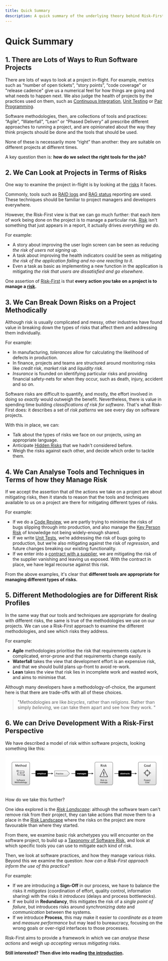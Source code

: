```yaml
---
title: Quick Summary
description: A quick summary of the underlying theory behind Risk-First
---
```


# Quick Summary

## 1.  There are Lots of Ways to Run Software Projects

There are lots of ways to look at a project in-flight.  For example, metrics such as “number of open tickets”, “story points”, “code coverage" or "release cadence" give us a numerical feel for how things are going and what needs to happen next.  We also judge the health of projects by the practices used on them, such as [Continuous Integration](Testing#continuous-integration), [Unit Testing](Testing) or [Pair Programming](Coding).  

Software methodologies, then, are collections of tools and practices:  “Agile”, “Waterfall”, “Lean” or “Phased Delivery” all prescribe different approaches to running a project, and are opinionated about the way they think projects should be done and the tools that should be used.    

None of these is necessarily more “right” than another: they are suitable on different projects at different times.

A key question then is: **how do we select the right tools for the job?**

## 2.  We Can Look at Projects in Terms of Risks

One way to examine the project in-flight is by looking at the [risks](Glossary#risk) it faces. 

Commonly, tools such as [RAID logs](https://www.projectmanager.com/blog/raid-log-use-one) and [RAG status](https://pmtips.net/blog-new/what-does-rag-status-mean) reporting are used.  These techniques should be familiar to project managers and developers everywhere.   

However, the Risk-First view is that we can go much further:  that each item of work being done on the project is to manage a particular risk.  [Risk](Glossary#risk) isn't something that just appears in a report, it actually drives *everything we do*.  

For example:

- A story about improving the user login screen can be seen as reducing _the risk of users not signing up_.   
- A task about improving the health indicators could be seen as mitigating _the risk of the application failing and no-one reacting to it_. 
- Even a task as basic as implementing a new function in the application is mitigating _the risk that users are dissatisfied and go elsewhere_.  

One assertion of [Risk-First](Home) is that **every action you take on a project is to manage a [risk](Glossary#risk).**

## 3.  We Can Break Down Risks on a Project Methodically

Although risk is usually complicated and messy, other industries have found value in breaking down the types of risks that affect them and addressing them individually.  

For example:

- In manufacturing, _tolerances_ allow for calculating the likelihood of defects in production.  
- In finance, projects and teams are structured around monitoring risks like _credit risk_, _market risk_ and _liquidity risk_.
- _Insurance_ is founded on identifying particular risks and providing financial safety-nets for when they occur, such as death, injury, accident and so on.   

Software risks are difficult to quantify, and mostly, the effort involved in doing so _exactly_ would outweigh the benefit.  Nevertheless, there is value in spending time building _classifications of risk for software_.   That's what Risk-First does:   it describes a set of _risk patterns_ we see every day on software projects. 

With this in place, we can:

- Talk about the types of risks we face on our projects, using an appropriate language.
- Anticipate [Hidden Risks](Glossary#hidden-risk) that we hadn't considered before.
- Weigh the risks against each other, and decide which order to tackle them.   

## 4.  We Can Analyse Tools and Techniques in Terms of how they Manage Risk

If we accept the assertion that _all_ the actions we take on a project are about mitigating risks, then it stands to reason that the tools and techniques available to us on a project are there for mitigating different types of risks.  

For example:

 - If we do a [Code Review](Review), we are partly trying to minimise the risks of bugs slipping through into production, and also manage the [Key Person Risk](Scarcity-Risk#staff-risk) of knowledge not being widely-enough shared. 
 - If we write [Unit Tests](Testing), we’re addressing the risk of bugs going to production, but we’re also mitigating against the risk of _regression_, and future changes breaking our existing functionality.   
 - If we enter into a [contract with a supplier](Contract), we are mitigating the risk of the supplier vanishing and leaving us exposed.  With the contract in place, we have legal recourse against this risk.

From the above examples, it's clear that **different tools are appropriate for managing different types of risks.**

## 5.  Different Methodologies are for Different Risk Profiles

In the same way that our tools and techniques are appropriate for dealing with different risks, the same is true of the methodologies we use on our projects.  We can use a Risk-First approach to examine the different methodologies, and see which risks they address.  

For example:

- **Agile** methodologies prioritise the risk that requirements capture is complicated, error-prone and that requirements change easily.  
- **Waterfall** takes the view that development effort is an expensive risk, and that we should build plans up-front to avoid re-work.  
- **Lean** takes the view that risk lies in incomplete work and wasted work, and aims to minimise that.

Although many developers have a methodology-of-choice, the argument here is that there are trade-offs with all of these choices.  

> "<!-- tweet-start -->Methodologies are like _bicycles_, rather than _religions_.  Rather than simply _believing_, we can take them apart and see how they work. <!-- tweet-end -->"

## 6.  We can Drive Development With a Risk-First Perspective 

We have described a model of risk within software projects, looking something like this:

![Methodologies, Risks, Practices](images/generated/executive-summary/pattern_language.png)

How do we take this further?

One idea explored is the _[Risk Landscape](Risk-Landscape)_:  although the software team can't remove risk from their project, they can take actions that move them to a place in the [Risk Landscape](Risk-Landscape) where the risks on the project are more favourable than where they started.  

From there, we examine basic risk archetypes you will encounter on the software project, to build up a [Taxonomy of Software Risk](Staging-And-Classifying), and look at which specific tools you can use to mitigate each kind of risk.  

Then, we look at software practices, and how they manage various risks.  Beyond this we examine the question:  _how can a Risk-First approach inform the use of this practice?_  

For example:

 - If we are introducing a **Sign-Off** in our process, we have to balance the risks it _mitigates_ (coordination of effort, quality control, information sharing) with the risks it _introduces_ (delays and process bottlenecks).  
 - If we build in **Redundancy**, this mitigates the risk of a _single point of failure_, but introduces risks around _synchronizing data_ and _communication_ between the systems. 
 - If we introduce **Process**, this may make it easier to _coordinate as a team_ and _measure performance_ but may lead to bureaucracy, focusing on the wrong goals or over-rigid interfaces to those processes.   

Risk-First aims to provide a framework in which we can _analyse these actions_ and weigh up _accepting_ versus _mitigating_ risks.

**Still interested?  Then dive into reading [the introduction](A-Simple-Scenario).**
